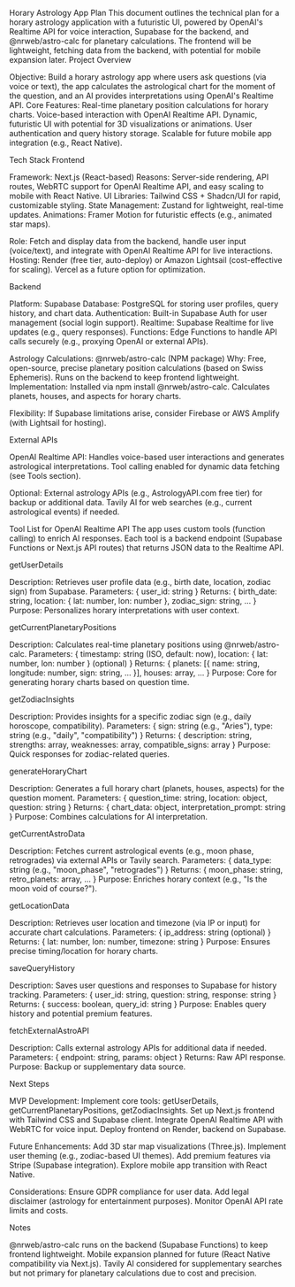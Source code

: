 Horary Astrology App Plan
This document outlines the technical plan for a horary astrology application with a futuristic UI, powered by OpenAI's Realtime API for voice interaction, Supabase for the backend, and @nrweb/astro-calc for planetary calculations. The frontend will be lightweight, fetching data from the backend, with potential for mobile expansion later.
Project Overview

Objective: Build a horary astrology app where users ask questions (via voice or text), the app calculates the astrological chart for the moment of the question, and an AI provides interpretations using OpenAI's Realtime API.
Core Features:
Real-time planetary position calculations for horary charts.
Voice-based interaction with OpenAI Realtime API.
Dynamic, futuristic UI with potential for 3D visualizations or animations.
User authentication and query history storage.
Scalable for future mobile app integration (e.g., React Native).



Tech Stack
Frontend

Framework: Next.js (React-based)
Reasons: Server-side rendering, API routes, WebRTC support for OpenAI Realtime API, and easy scaling to mobile with React Native.
UI Libraries: Tailwind CSS + Shadcn/UI for rapid, customizable styling.
State Management: Zustand for lightweight, real-time updates.
Animations: Framer Motion for futuristic effects (e.g., animated star maps).


Role: Fetch and display data from the backend, handle user input (voice/text), and integrate with OpenAI Realtime API for live interactions.
Hosting: Render (free tier, auto-deploy) or Amazon Lightsail (cost-effective for scaling). Vercel as a future option for optimization.

Backend

Platform: Supabase
Database: PostgreSQL for storing user profiles, query history, and chart data.
Authentication: Built-in Supabase Auth for user management (social login support).
Realtime: Supabase Realtime for live updates (e.g., query responses).
Functions: Edge Functions to handle API calls securely (e.g., proxying OpenAI or external APIs).


Astrology Calculations: @nrweb/astro-calc (NPM package)
Why: Free, open-source, precise planetary position calculations (based on Swiss Ephemeris). Runs on the backend to keep frontend lightweight.
Implementation: Installed via npm install @nrweb/astro-calc. Calculates planets, houses, and aspects for horary charts.


Flexibility: If Supabase limitations arise, consider Firebase or AWS Amplify (with Lightsail for hosting).

External APIs

OpenAI Realtime API: Handles voice-based user interactions and generates astrological interpretations.
Tool calling enabled for dynamic data fetching (see Tools section).


Optional: External astrology APIs (e.g., AstrologyAPI.com free tier) for backup or additional data. Tavily AI for web searches (e.g., current astrological events) if needed.

Tool List for OpenAI Realtime API
The app uses custom tools (function calling) to enrich AI responses. Each tool is a backend endpoint (Supabase Functions or Next.js API routes) that returns JSON data to the Realtime API.

getUserDetails

Description: Retrieves user profile data (e.g., birth date, location, zodiac sign) from Supabase.
Parameters: { user_id: string }
Returns: { birth_date: string, location: { lat: number, lon: number }, zodiac_sign: string, ... }
Purpose: Personalizes horary interpretations with user context.


getCurrentPlanetaryPositions

Description: Calculates real-time planetary positions using @nrweb/astro-calc.
Parameters: { timestamp: string (ISO, default: now), location: { lat: number, lon: number } (optional) }
Returns: { planets: [{ name: string, longitude: number, sign: string, ... }], houses: array, ... }
Purpose: Core for generating horary charts based on question time.


getZodiacInsights

Description: Provides insights for a specific zodiac sign (e.g., daily horoscope, compatibility).
Parameters: { sign: string (e.g., "Aries"), type: string (e.g., "daily", "compatibility") }
Returns: { description: string, strengths: array, weaknesses: array, compatible_signs: array }
Purpose: Quick responses for zodiac-related queries.


generateHoraryChart

Description: Generates a full horary chart (planets, houses, aspects) for the question moment.
Parameters: { question_time: string, location: object, question: string }
Returns: { chart_data: object, interpretation_prompt: string }
Purpose: Combines calculations for AI interpretation.


getCurrentAstroData

Description: Fetches current astrological events (e.g., moon phase, retrogrades) via external APIs or Tavily search.
Parameters: { data_type: string (e.g., "moon_phase", "retrogrades") }
Returns: { moon_phase: string, retro_planets: array, ... }
Purpose: Enriches horary context (e.g., "Is the moon void of course?").


getLocationData

Description: Retrieves user location and timezone (via IP or input) for accurate chart calculations.
Parameters: { ip_address: string (optional) }
Returns: { lat: number, lon: number, timezone: string }
Purpose: Ensures precise timing/location for horary charts.


saveQueryHistory

Description: Saves user questions and responses to Supabase for history tracking.
Parameters: { user_id: string, question: string, response: string }
Returns: { success: boolean, query_id: string }
Purpose: Enables query history and potential premium features.


fetchExternalAstroAPI

Description: Calls external astrology APIs for additional data if needed.
Parameters: { endpoint: string, params: object }
Returns: Raw API response.
Purpose: Backup or supplementary data source.



Next Steps

MVP Development:
Implement core tools: getUserDetails, getCurrentPlanetaryPositions, getZodiacInsights.
Set up Next.js frontend with Tailwind CSS and Supabase client.
Integrate OpenAI Realtime API with WebRTC for voice input.
Deploy frontend on Render, backend on Supabase.


Future Enhancements:
Add 3D star map visualizations (Three.js).
Implement user theming (e.g., zodiac-based UI themes).
Add premium features via Stripe (Supabase integration).
Explore mobile app transition with React Native.


Considerations:
Ensure GDPR compliance for user data.
Add legal disclaimer (astrology for entertainment purposes).
Monitor OpenAI API rate limits and costs.



Notes

@nrweb/astro-calc runs on the backend (Supabase Functions) to keep frontend lightweight.
Mobile expansion planned for future (React Native compatibility via Next.js).
Tavily AI considered for supplementary searches but not primary for planetary calculations due to cost and precision.
